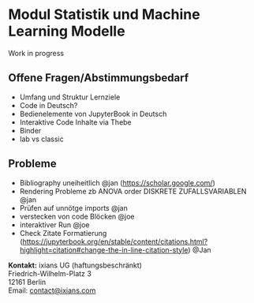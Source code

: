 
# Modul Statistik und Machine Learning Modelle

Work in progress

## Offene Fragen/Abstimmungsbedarf

-   Umfang und Struktur Lernziele
-   Code in Deutsch?
-   Bedienelemente von JupyterBook in Deutsch
-   Interaktive Code Inhalte via Thebe
-   Binder
-   lab vs classic

## Probleme
- Bibliography uneiheitlich @jan (https://scholar.google.com/)
- Rendering Probleme zb ANOVA order DISKRETE ZUFALLSVARIABLEN @jan
- Prüfen auf unnötge imports @jan
- verstecken von code Blöcken @joe
- interaktiver Run @joe
- Check Zitate Formatierung (https://jupyterbook.org/en/stable/content/citations.html?highlight=citation#change-the-in-line-citation-style) @Jan

**Kontakt:**
ixians UG (haftungsbeschränkt)\
Friedrich-Wilhelm-Platz 3\
12161 Berlin\
Email: <contact@ixians.com>
